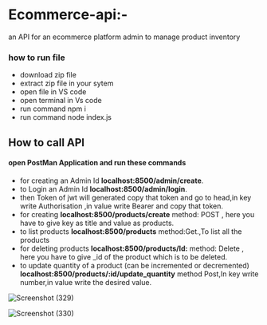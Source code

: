 # Ecommerce-api:-

an API for an ecommerce platform admin to manage product inventory

### how to run file

* download zip file
* extract zip file in your sytem
* open file in VS code
* open terminal in Vs code
* run command npm i
* run command node index.js


## How to call API

#### open PostMan Application and run these commands

* for creating an Admin Id  __localhost:8500/admin/create__.
* to Login an Admin Id __localhost:8500/admin/login__.
* then Token of jwt will generated copy that token and go to head,in key write Authorisation ,in value write Bearer and copy that token.
* for creating   __localhost:8500/products/create__  method: POST , here you have to give key as title and value as products.
* to list products  __localhost:8500/products__ method:Get.,To list all the products
* for deleting products   __localhost:8500/products/Id:__ method: Delete , here you have to give _id of the product which is to be deleted.
* to update quantity of a product (can be incremented or decremented)  __localhost:8500/products/:id/update_quantity__ method Post,In key write number,in value write the desired value.

![Screenshot (329)](https://user-images.githubusercontent.com/51282682/235378155-b5bc2272-fd4c-4d1d-96c5-77283be7da91.png)

![Screenshot (330)](https://user-images.githubusercontent.com/51282682/235378169-10df2d91-5626-4ec7-844a-3fb718da12e0.png)

